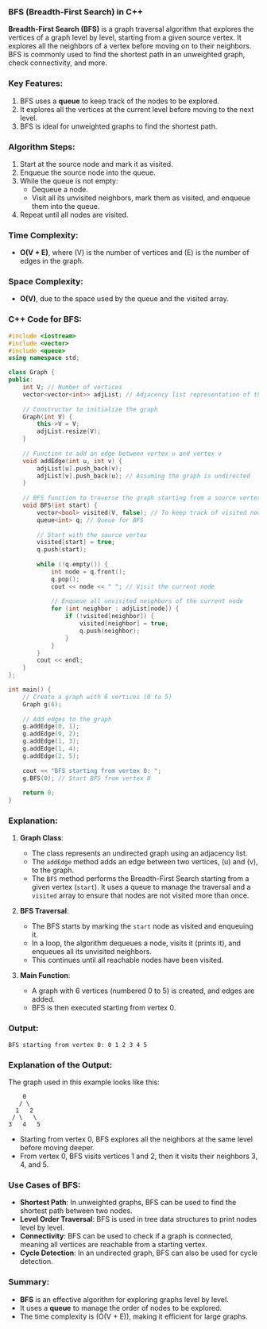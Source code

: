 ### BFS (Breadth-First Search) in C++

**Breadth-First Search (BFS)** is a graph traversal algorithm that explores the vertices of a graph level by level, starting from a given source vertex. It explores all the neighbors of a vertex before moving on to their neighbors. BFS is commonly used to find the shortest path in an unweighted graph, check connectivity, and more.

### Key Features:
1. BFS uses a **queue** to keep track of the nodes to be explored.
2. It explores all the vertices at the current level before moving to the next level.
3. BFS is ideal for unweighted graphs to find the shortest path.

### Algorithm Steps:
1. Start at the source node and mark it as visited.
2. Enqueue the source node into the queue.
3. While the queue is not empty:
   - Dequeue a node.
   - Visit all its unvisited neighbors, mark them as visited, and enqueue them into the queue.
4. Repeat until all nodes are visited.

### Time Complexity:
- **O(V + E)**, where \(V\) is the number of vertices and \(E\) is the number of edges in the graph.

### Space Complexity:
- **O(V)**, due to the space used by the queue and the visited array.

### C++ Code for BFS:

```cpp
#include <iostream>
#include <vector>
#include <queue>
using namespace std;

class Graph {
public:
    int V; // Number of vertices
    vector<vector<int>> adjList; // Adjacency list representation of the graph
    
    // Constructor to initialize the graph
    Graph(int V) {
        this->V = V;
        adjList.resize(V);
    }
    
    // Function to add an edge between vertex u and vertex v
    void addEdge(int u, int v) {
        adjList[u].push_back(v);
        adjList[v].push_back(u); // Assuming the graph is undirected
    }
    
    // BFS function to traverse the graph starting from a source vertex
    void BFS(int start) {
        vector<bool> visited(V, false); // To keep track of visited nodes
        queue<int> q; // Queue for BFS
        
        // Start with the source vertex
        visited[start] = true;
        q.push(start);
        
        while (!q.empty()) {
            int node = q.front();
            q.pop();
            cout << node << " "; // Visit the current node
            
            // Enqueue all unvisited neighbors of the current node
            for (int neighbor : adjList[node]) {
                if (!visited[neighbor]) {
                    visited[neighbor] = true;
                    q.push(neighbor);
                }
            }
        }
        cout << endl;
    }
};

int main() {
    // Create a graph with 6 vertices (0 to 5)
    Graph g(6);
    
    // Add edges to the graph
    g.addEdge(0, 1);
    g.addEdge(0, 2);
    g.addEdge(1, 3);
    g.addEdge(1, 4);
    g.addEdge(2, 5);
    
    cout << "BFS starting from vertex 0: ";
    g.BFS(0); // Start BFS from vertex 0
    
    return 0;
}
```

### Explanation:

1. **Graph Class**:
   - The class represents an undirected graph using an adjacency list.
   - The `addEdge` method adds an edge between two vertices, \(u\) and \(v\), to the graph.
   - The `BFS` method performs the Breadth-First Search starting from a given vertex (`start`). It uses a queue to manage the traversal and a `visited` array to ensure that nodes are not visited more than once.

2. **BFS Traversal**:
   - The BFS starts by marking the `start` node as visited and enqueuing it.
   - In a loop, the algorithm dequeues a node, visits it (prints it), and enqueues all its unvisited neighbors.
   - This continues until all reachable nodes have been visited.

3. **Main Function**:
   - A graph with 6 vertices (numbered 0 to 5) is created, and edges are added.
   - BFS is then executed starting from vertex 0.

### Output:

```
BFS starting from vertex 0: 0 1 2 3 4 5
```

### Explanation of the Output:

The graph used in this example looks like this:

```
    0
   / \
  1   2
 / \   \
3   4   5
```

- Starting from vertex 0, BFS explores all the neighbors at the same level before moving deeper.
- From vertex 0, BFS visits vertices 1 and 2, then it visits their neighbors 3, 4, and 5.

### Use Cases of BFS:
- **Shortest Path**: In unweighted graphs, BFS can be used to find the shortest path between two nodes.
- **Level Order Traversal**: BFS is used in tree data structures to print nodes level by level.
- **Connectivity**: BFS can be used to check if a graph is connected, meaning all vertices are reachable from a starting vertex.
- **Cycle Detection**: In an undirected graph, BFS can also be used for cycle detection.

### Summary:
- **BFS** is an effective algorithm for exploring graphs level by level.
- It uses a **queue** to manage the order of nodes to be explored.
- The time complexity is \(O(V + E)\), making it efficient for large graphs.